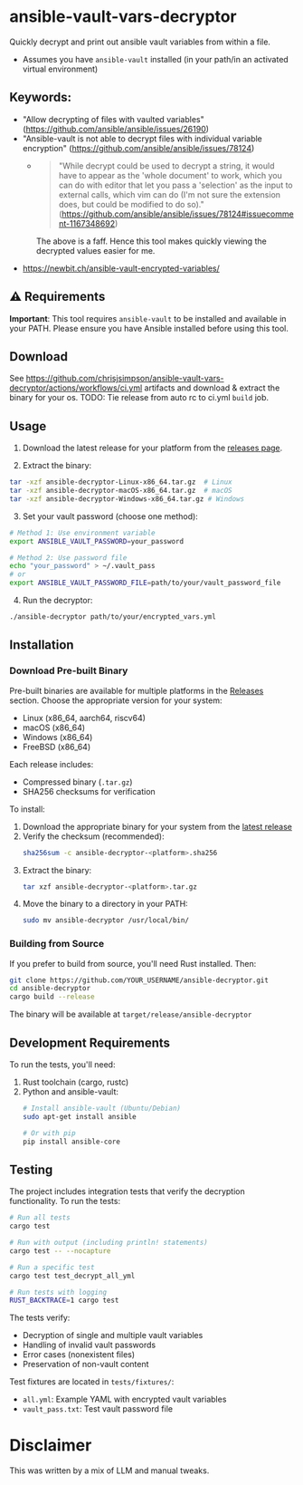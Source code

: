 # ansible-vault-vars-decryptor

Quickly decrypt and print out ansible vault variables from within a file.

- Assumes you have `ansible-vault` installed (in your path/in an activated virtual environment)

## Keywords:

- "Allow decrypting of files with vaulted variables" (https://github.com/ansible/ansible/issues/26190)
- "Ansible-vault is not able to decrypt files with individual variable encryption" (https://github.com/ansible/ansible/issues/78124)
  - > "While decrypt could be used to decrypt a string, it would have to appear as the 'whole document' to work, which you can do with editor that let you pass a 'selection' as the input to external calls, which vim can do (I'm not sure the extension does, but could be modified to do so)." (https://github.com/ansible/ansible/issues/78124#issuecomment-1167348692)
    
    The above is a faff. Hence this tool makes quickly viewing the decrypted values easier for me.
- https://newbit.ch/ansible-vault-encrypted-variables/

## ⚠️ Requirements

**Important**: This tool requires `ansible-vault` to be installed and available in your PATH. Please ensure you have Ansible installed before using this tool.


## Download

See https://github.com/chrisjsimpson/ansible-vault-vars-decryptor/actions/workflows/ci.yml artifacts and download & extract the binary for your os.
TODO: Tie release from auto rc to ci.yml `build` job.

## Usage

1. Download the latest release for your platform from the [releases page](https://github.com/chrisjsimpson/ansible-vault-vars-decryptor/releases/latest).

2. Extract the binary:
```bash
tar -xzf ansible-decryptor-Linux-x86_64.tar.gz  # Linux
tar -xzf ansible-decryptor-macOS-x86_64.tar.gz  # macOS
tar -xzf ansible-decryptor-Windows-x86_64.tar.gz # Windows
```

3. Set your vault password (choose one method):
```bash
# Method 1: Use environment variable
export ANSIBLE_VAULT_PASSWORD=your_password

# Method 2: Use password file
echo "your_password" > ~/.vault_pass
# or
export ANSIBLE_VAULT_PASSWORD_FILE=path/to/your/vault_password_file
```

4. Run the decryptor:
```bash
./ansible-decryptor path/to/your/encrypted_vars.yml
```

## Installation

### Download Pre-built Binary

Pre-built binaries are available for multiple platforms in the [Releases](https://github.com/YOUR_USERNAME/ansible-decryptor/releases) section. Choose the appropriate version for your system:

- Linux (x86_64, aarch64, riscv64)
- macOS (x86_64)
- Windows (x86_64)
- FreeBSD (x86_64)

Each release includes:
- Compressed binary (`.tar.gz`)
- SHA256 checksums for verification

To install:

1. Download the appropriate binary for your system from the [latest release](https://github.com/YOUR_USERNAME/ansible-decryptor/releases/latest)
2. Verify the checksum (recommended):
   ```bash
   sha256sum -c ansible-decryptor-<platform>.sha256
   ```
3. Extract the binary:
   ```bash
   tar xzf ansible-decryptor-<platform>.tar.gz
   ```
4. Move the binary to a directory in your PATH:
   ```bash
   sudo mv ansible-decryptor /usr/local/bin/
   ```

### Building from Source

If you prefer to build from source, you'll need Rust installed. Then:

```bash
git clone https://github.com/YOUR_USERNAME/ansible-decryptor.git
cd ansible-decryptor
cargo build --release
```

The binary will be available at `target/release/ansible-decryptor`

## Development Requirements

To run the tests, you'll need:
1. Rust toolchain (cargo, rustc)
2. Python and ansible-vault:
   ```bash
   # Install ansible-vault (Ubuntu/Debian)
   sudo apt-get install ansible

   # Or with pip
   pip install ansible-core
   ```

## Testing

The project includes integration tests that verify the decryption functionality. To run the tests:

```bash
# Run all tests
cargo test

# Run with output (including println! statements)
cargo test -- --nocapture

# Run a specific test
cargo test test_decrypt_all_yml

# Run tests with logging
RUST_BACKTRACE=1 cargo test
```

The tests verify:
- Decryption of single and multiple vault variables
- Handling of invalid vault passwords
- Error cases (nonexistent files)
- Preservation of non-vault content

Test fixtures are located in `tests/fixtures/`:
- `all.yml`: Example YAML with encrypted vault variables
- `vault_pass.txt`: Test vault password file

# Disclaimer

This was written by a mix of LLM and manual tweaks.
